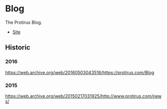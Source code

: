 # Blog

The Protirus Blog.

- [Site](https://protirus.github.io/blog/)

## Historic

### 2016

https://web.archive.org/web/20160503043518/https://protirus.com/Blog

### 2015

https://web.archive.org/web/20150217031925/http://www.protirus.com/news/